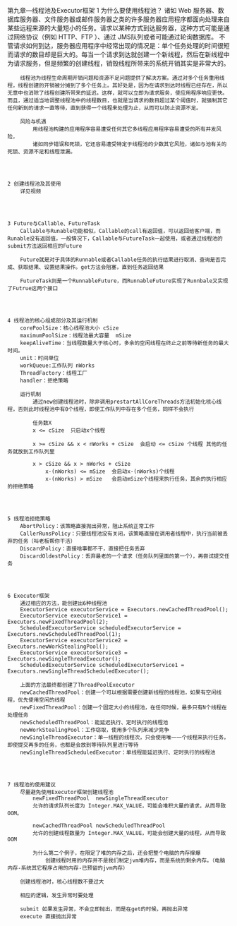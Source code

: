第九章—线程池及Executor框架
	1 为什么要使用线程池？
		诸如 Web 服务器、数据库服务器、文件服务器或邮件服务器之类的许多服务器应用程序都面向处理来自某些远程来源的大量短小的任务。请求以某种方式到达服务器，这种方式可能是通过网络协议（例如 HTTP、FTP ）、通过 JMS队列或者可能通过轮询数据库。	不管请求如何到达，服务器应用程序中经常出现的情况是：单个任务处理的时间很短而请求的数目却是巨大的。每当一个请求到达就创建一个新线程，然后在新线程中为请求服务，但是频繁的创建线程，销毁线程所带来的系统开销其实是非常大的。

		线程池为线程生命周期开销问题和资源不足问题提供了解决方案。通过对多个任务重用线程，线程创建的开销被分摊到了多个任务上。其好处是，因为在请求到达时线程已经存在，所以无意中也消除了线程创建所带来的延迟。这样，就可以立即为请求服务，使应用程序响应更快。而且，通过适当地调整线程池中的线程数目，也就是当请求的数目超过某个阈值时，就强制其它任何新到的请求一直等待，直到获得一个线程来处理为止，从而可以防止资源不足。

		风险与机遇
			用线程池构建的应用程序容易遭受任何其它多线程应用程序容易遭受的所有并发风险，
			诸如同步错误和死锁，它还容易遭受特定于线程池的少数其它风险，诸如与池有关的死锁、资源不足和线程泄漏。




	2 创建线程池及其使用
		详见视频




	3 Future与Callable、FutureTask
		Callable与Runable功能相似，Callable的call有返回值，可以返回给客户端，而Runable没有返回值，一般情况下，Callable与FutureTask一起使用，或者通过线程池的submit方法返回相应的Future

		Future就是对于具体的Runnable或者Callable任务的执行结果进行取消、查询是否完成、获取结果、设置结果操作。get方法会阻塞，直到任务返回结果

		FutureTask则是一个RunnableFuture，而RunnableFuture实现了Runnbale又实现了Futrue这两个接口




	4 线程池的核心组成部分及其运行机制
		corePoolSize：核心线程池大小 cSize
		maximumPoolSize：线程池最大容量  mSize
		keepAliveTime：当线程数量大于核心时，多余的空闲线程在终止之前等待新任务的最大时间。
		unit：时间单位
		workQueue:工作队列 nWorks
		ThreadFactory：线程工厂
		handler：拒绝策略

		运行机制
			通过new创建线程池时，除非调用prestartAllCoreThreads方法初始化核心线程，否则此时线程池中有0个线程，即使工作队列中存在多个任务，同样不会执行

			任务数X
			x <= cSize  只启动x个线程

			x >= cSize && x < nWorks + cSize  会启动 <= cSize 个线程 其他的任务就放到工作队列里

			x > cSize && x > nWorks + cSize
				x-(nWorks) <= mSize  会启动x-(nWorks)个线程
				x-(nWorks) > mSize   会启动mSize个线程来执行任务，其余的执行相应的拒绝策略




	5 线程池拒绝策略
		AbortPolicy：该策略直接抛出异常，阻止系统正常工作
		CallerRunsPolicy：只要线程池没有关闭，该策略直接在调用者线程中，执行当前被丢弃的任务（叫老板帮你干活）
		DiscardPolicy：直接啥事都不干，直接把任务丢弃
		DiscardOldestPolicy：丢弃最老的一个请求（任务队列里面的第一个），再尝试提交任务




	6 Executor框架
		通过相应的方法，能创建出6种线程池
		ExecutorService executorService = Executors.newCachedThreadPool();
        ExecutorService executorService1 = Executors.newFixedThreadPool(2);
        ScheduledExecutorService scheduledExecutorService = Executors.newScheduledThreadPool(1);
        ExecutorService executorService2 = Executors.newWorkStealingPool();
        ExecutorService executorService3 = Executors.newSingleThreadExecutor();
        ScheduledExecutorService scheduledExecutorService1 = Executors.newSingleThreadScheduledExecutor();

        上面的方法最终都创建了ThreadPoolExecutor
        newCachedThreadPool：创建一个可以根据需要创建新线程的线程池，如果有空闲线程，优先使用空闲的线程
        newFixedThreadPool：创建一个固定大小的线程池，在任何时候，最多只有N个线程在处理任务
        newScheduledThreadPool：能延迟执行、定时执行的线程池
        newWorkStealingPool：工作窃取，使用多个队列来减少竞争
        newSingleThreadExecutor：单一线程的线程次，只会使用唯一一个线程来执行任务，即使提交再多的任务，也都是会放到等待队列里进行等待
        newSingleThreadScheduledExecutor：单线程能延迟执行、定时执行的线程池




    7 线程池的使用建议
    	尽量避免使用Executor框架创建线程池
    		newFixedThreadPool  newSingleThreadExecutor
    		允许的请求队列长度为 Integer.MAX_VALUE，可能会堆积大量的请求，从而导致 OOM。

    		newCachedThreadPool newScheduledThreadPool
    		允许的创建线程数量为 Integer.MAX_VALUE，可能会创建大量的线程，从而导致 OOM

    		为什么第二个例子，在限定了堆的内存之后，还会把整个电脑的内存撑爆
    			创建线程时用的内存并不是我们制定jvm堆内存，而是系统的剩余内存。（电脑内存-系统其它程序占用的内存-已预留的jvm内存）

    	创建线程池时，核心线程数不要过大

    	相应的逻辑，发生异常时要处理

    	submit 如果发生异常，不会立即抛出，而是在get的时候，再抛出异常
    	execute 直接抛出异常

